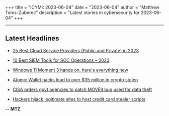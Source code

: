 +++
title = "ICYMI: 2023-06-04"
date = "2023-06-04"
author = "Matthew Toms-Zuberec"
description = "Latest stories in cybersecurity for 2023-06-04"
+++

---------------------------------------------------------------------------
## Latest Headlines
- [25 Best Cloud Service Providers (Public and Private) in 2023](https://cybersecuritynews.com/cloud-service-providers/)

- [10 Best SIEM Tools for SOC Operations – 2023](https://cybersecuritynews.com/best-siem-tools/)

- [Windows 11 Moment 3 hands on, here's everything new](https://www.bleepingcomputer.com/news/microsoft/windows-11-moment-3-hands-on-heres-everything-new/)

- [Atomic Wallet hacks lead to over $35 million in crypto stolen](https://www.bleepingcomputer.com/news/security/atomic-wallet-hacks-lead-to-over-35-million-in-crypto-stolen/)

- [CISA orders govt agencies to patch MOVEit bug used for data theft](https://www.bleepingcomputer.com/news/security/cisa-orders-govt-agencies-to-patch-moveit-bug-used-for-data-theft/)

- [Hackers hijack legitimate sites to host credit card stealer scripts](https://www.bleepingcomputer.com/news/security/hackers-hijack-legitimate-sites-to-host-credit-card-stealer-scripts/)

**-- MTZ**